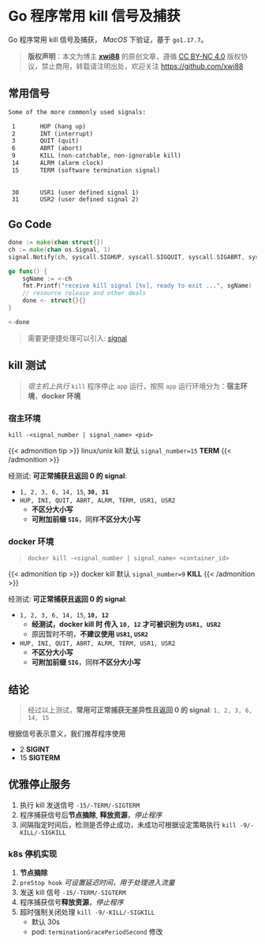 # Go 程序常用 kill 信号及捕获


Go 程序常用 kill 信号及捕获， *MacOS* 下验证，基于 `go1.17.7`。

<!--more-->

>**版权声明**：本文为博主 **[xwi88](https://github.com/xwi88)** 的原创文章，遵循 [CC BY-NC 4.0](https://creativecommons.org/licenses/by-nc/4.0/) 版权协议，禁止商用，转载请注明出处，欢迎关注 <https://github.com/xwi88>

## 常用信号

```tex
Some of the more commonly used signals:

 1       HUP (hang up)
 2       INT (interrupt)
 3       QUIT (quit)
 6       ABRT (abort)
 9       KILL (non-catchable, non-ignorable kill)
 14      ALRM (alarm clock)
 15      TERM (software termination signal)
 
 
 30      USR1 (user defined signal 1)
 31      USR2 (user defined signal 2)
```

## Go Code

```go
done := make(chan struct{})
ch := make(chan os.Signal, 1)
signal.Notify(ch, syscall.SIGHUP, syscall.SIGQUIT, syscall.SIGABRT, syscall.SIGKILL, syscall.SIGALRM, syscall.SIGUSR1, syscall.SIGUSR2, syscall.SIGTERM, syscall.SIGINT)

go func() {
    sgName := <-ch
    fmt.Printf("receive kill signal [%v], ready to exit ...", sgName)
    // resource release and other deals
    done <- struct{}{}
}

<-done
```

>需要更便捷处理可以引入: [signal](https://github.com/love-wheel/signal)

## kill 测试

>*宿主机上执行* `kill` 程序停止 `app` 运行，按照 `app` 运行环境分为：**宿主环境**，**docker 环境**

### 宿主环境

`kill -<signal_number | signal_name> <pid>`

{{< admonition tip >}}
linux/unix kill 默认 `signal_number=15` **TERM**
{{< /admonition >}}

经测试: **可正常捕获且返回 0 的 signal**:

- `1, 2, 3, 6, 14, 15`, **`30, 31`**
- `HUP, INI, QUIT, ABRT, ALRM, TERM, USR1, USR2`
  - **不区分大小写**
  - **可附加前缀 `SIG`**，同样**不区分大小写**

### docker 环境

> `docker kill -<signal_number | signal_name> <container_id>`

{{< admonition tip >}}
docker kill 默认 `signal_number=9` **KILL**
{{< /admonition >}}

经测试: **可正常捕获且返回 0 的 signal**:

- `1, 2, 3, 6, 14, 15`, **`10, 12`**
  - **经测试，docker kill 时 传入 `10, 12` 才可被识别为 `USR1, USR2`**
  - 原因暂时不明，**不建议使用 `USR1`, `USR2`**
- `HUP, INI, QUIT, ABRT, ALRM, TERM, USR1, USR2`
  - **不区分大小写**
  - **可附加前缀 `SIG`**，同样**不区分大小写**

## 结论

>经过以上测试，**常用可正常捕获无差异性且返回 0 的 signal**: `1, 2, 3, 6, 14, 15`

根据信号表示意义，我们推荐程序使用

- 2 **SIGINT**
- 15 **SIGTERM**

## 优雅停止服务

1. 执行 kill 发送信号 `-15/-TERM/-SIGTERM`
2. 程序捕获信号后**节点摘除**, **释放资源**，*停止程序*
3. 间隔指定时间后，检测是否停止成功，未成功可根据设定策略执行 `kill -9/-KILL/-SIGKILL`

### k8s 停机实现

1. **节点摘除**
2. `preStop hook` *可设置延迟时间，用于处理进入流量*
3. 发送 kill 信号 `-15/-TERM/-SIGTERM`
4. 程序捕获信号**释放资源**，*停止程序*
5. 超时强制关闭处理 `kill -9/-KILL/-SIGKILL`
    - 默认 30s
    - pod: `terminationGracePeriodSecond` 修改

